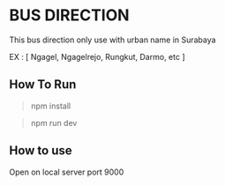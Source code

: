 # BUS DIRECTION 

This bus direction only use with urban name in Surabaya

EX : [
    Ngagel, Ngagelrejo, Rungkut, Darmo, etc
]

## How To Run
> npm install

> npm run dev

## How to use

Open on local server port 9000

